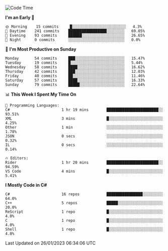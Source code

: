 <!--START_SECTION:waka-->
![Code Time](http://img.shields.io/badge/Code%20Time-889%20hrs%2054%20mins-blue)

**I'm an Early 🐤** 

```text
🌞 Morning    15 commits     █░░░░░░░░░░░░░░░░░░░░░░░░   4.3% 
🌆 Daytime    241 commits    █████████████████░░░░░░░░   69.05% 
🌃 Evening    93 commits     ██████░░░░░░░░░░░░░░░░░░░   26.65% 
🌙 Night      0 commits      ░░░░░░░░░░░░░░░░░░░░░░░░░   0.0%

```
📅 **I'm Most Productive on Sunday** 

```text
Monday       54 commits     ███░░░░░░░░░░░░░░░░░░░░░░   15.47% 
Tuesday      19 commits     █░░░░░░░░░░░░░░░░░░░░░░░░   5.44% 
Wednesday    58 commits     ████░░░░░░░░░░░░░░░░░░░░░   16.62% 
Thursday     42 commits     ███░░░░░░░░░░░░░░░░░░░░░░   12.03% 
Friday       40 commits     ██░░░░░░░░░░░░░░░░░░░░░░░   11.46% 
Saturday     57 commits     ████░░░░░░░░░░░░░░░░░░░░░   16.33% 
Sunday       79 commits     █████░░░░░░░░░░░░░░░░░░░░   22.64%

```


📊 **This Week I Spent My Time On** 

```text
💬 Programming Languages: 
C#                       1 hr 19 mins        ███████████████████████░░   93.51% 
XML                      3 mins              █░░░░░░░░░░░░░░░░░░░░░░░░   4.25% 
Other                    1 min               ░░░░░░░░░░░░░░░░░░░░░░░░░   1.78% 
JSON                     0 secs              ░░░░░░░░░░░░░░░░░░░░░░░░░   0.32% 
IL                       0 secs              ░░░░░░░░░░░░░░░░░░░░░░░░░   0.14%

🔥 Editors: 
Rider                    1 hr 20 mins        ███████████████████████░░   94.59% 
VS Code                  4 mins              █░░░░░░░░░░░░░░░░░░░░░░░░   5.41%

```

**I Mostly Code in C#** 

```text
C#                       16 repos            ████████████████░░░░░░░░░   64.0% 
C++                      5 repos             █████░░░░░░░░░░░░░░░░░░░░   20.0% 
ReScript                 1 repo              █░░░░░░░░░░░░░░░░░░░░░░░░   4.0% 
C                        1 repo              █░░░░░░░░░░░░░░░░░░░░░░░░   4.0% 
Shell                    1 repo              █░░░░░░░░░░░░░░░░░░░░░░░░   4.0%

```



 Last Updated on 26/01/2023 06:34:06 UTC
<!--END_SECTION:waka-->

